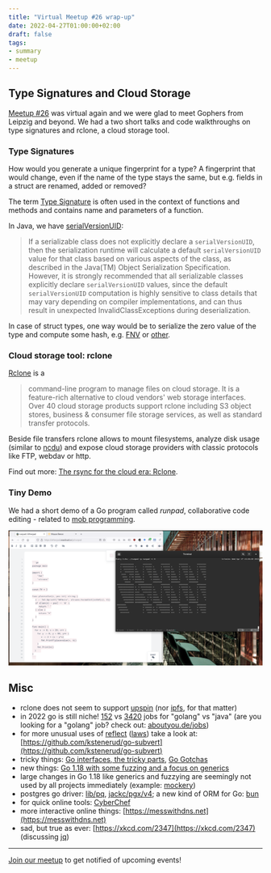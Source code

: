 ```yaml
---
title: "Virtual Meetup #26 wrap-up"
date: 2022-04-27T01:00:00+02:00
draft: false
tags:
- summary
- meetup
---
```


## Type Signatures and Cloud Storage

[Meetup #26](https://www.meetup.com/Leipzig-Golang/events/282941906/) was
virtual again and we were glad to meet Gophers from Leipzig and beyond. We had a two short talks and code walkthroughs on type signatures and rclone, a
cloud storage tool.

### Type Signatures

How would you generate a unique fingerprint for a type? A fingerprint that would change, even
if the name of the type stays the same, but e.g. fields in a struct are renamed, added or removed?

The term [Type Signature](https://en.wikipedia.org/wiki/Type_signature) is
often used in the context of functions and methods and contains name and
parameters of a function.

In Java, we have [serialVersionUID](https://docs.oracle.com/en/java/javase/11/docs/api/java.base/java/io/Serializable.html):

> If a serializable class does not explicitly declare a `serialVersionUID`, then
> the serialization runtime will calculate a default `serialVersionUID` value for
> that class based on various aspects of the class, as described in the
> Java(TM) Object Serialization Specification. However, it is strongly
> recommended that all serializable classes explicitly declare `serialVersionUID`
> values, since the default `serialVersionUID` computation is highly sensitive to
> class details that may vary depending on compiler implementations, and can
> thus result in unexpected InvalidClassExceptions during deserialization.

In case of struct types, one way would be to serialize the zero value of
the type and compute some hash, e.g.
[FNV](https://en.wikipedia.org/wiki/Fowler%E2%80%93Noll%E2%80%93Vo_hash_function)
or [other](https://pkg.go.dev/hash#section-directories).

### Cloud storage tool: rclone

[Rclone](https://rclone.org/) is a

> command-line program to manage files on cloud storage. It is a feature-rich
> alternative to cloud vendors' web storage interfaces. Over 40 cloud storage
> products support rclone including S3 object stores, business & consumer file
> storage services, as well as standard transfer protocols.

Beside file transfers rclone allows to mount filesystems, analyze disk usage
(similar to [ncdu](https://dev.yorhel.nl/ncdu)) and expose cloud storage
providers with classic protocols like FTP, webdav or http.

Find out more: [The rsync for the cloud era: Rclone](https://github.com/miku/rclone-lightning-talk).

### Tiny Demo

We had a short demo of a Go program called *runpad*, collaborative code editing - related to [mob programming](https://mob.sh).

![](/images/runpad-screenie.png)

## Misc

* rclone does not seem to support [upspin](https://upspin.io/) (nor [ipfs](https://github.com/rclone/rclone/issues/128), for that matter)
* in 2022 go is still niche!
  [152](https://web.archive.org/web/20220427105818/https://www.stepstone.de/5/ergebnisliste.html?what=golang&searchOrigin=Homepage_top-search)
vs
[3420](https://web.archive.org/web/20220427105843/https://www.stepstone.de/5/ergebnisliste.html?what=java&searchOrigin=Homepage_top-search)
jobs for "golang" vs "java" (are you looking for a "golang" job? check out: [aboutyou.de/jobs](https://corporate.aboutyou.de/en/our-jobs))
* for more unusual uses of [reflect](https://pkg.go.dev/reflect) ([laws](https://go.dev/blog/laws-of-reflection)) take a look at: [https://github.com/kstenerud/go-subvert](https://github.com/kstenerud/go-subvert)
* tricky things: [Go interfaces, the tricky parts](https://www.timr.co/go-interfaces-the-tricky-parts/), [Go Gotchas](https://github.com/golang-leipzig/gotchas)
* new things: [Go 1.18 with some fuzzing and a focus on generics](https://www.klingt.net/articles/go-1-18-with-some-fuzzing-and-a-focus-on-generics.html)
* large changes in Go 1.18 like generics and fuzzying are seemingly not used by all projects immediately (example: [mockery](https://github.com/vektra/mockery))
* postgres go driver: [lib/pq](https://github.com/lib/pq), [jackc/pgx/v4](https://github.com/jackc/pgx/v4); a new kind of ORM for Go: [bun](https://bun.uptrace.dev)
* for quick online tools: [CyberChef](https://gchq.github.io/CyberChef/)
* more interactive online things: [https://messwithdns.net](https://messwithdns.net)
* sad, but true as ever: [https://xkcd.com/2347](https://xkcd.com/2347) (discussing [jq](https://stedolan.github.io/jq/))

----

[Join our meetup](https://www.meetup.com/Leipzig-Golang) to get notified of
upcoming events!

